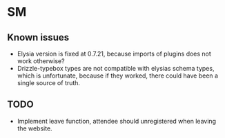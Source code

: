# SM

## Known issues

- Elysia version is fixed at 0.7.21, because imports of plugins does not work otherwise?
- Drizzle-typebox types are not compatible with elysias schema types, which is unfortunate, because if they worked, there could have been a single source of truth.

## TODO

- Implement leave function, attendee should unregistered when leaving the website.
